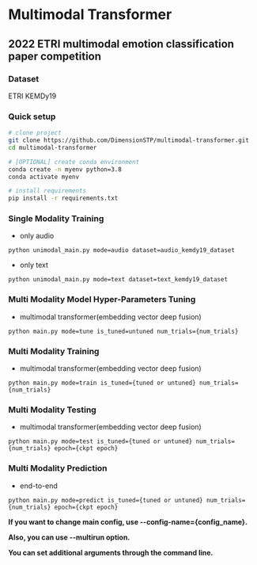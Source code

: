 # Multimodal Transformer

## 2022 ETRI multimodal emotion classification paper competition

### Dataset
ETRI KEMDy19

### Quick setup

```bash
# clone project
git clone https://github.com/DimensionSTP/multimodal-transformer.git
cd multimodal-transformer

# [OPTIONAL] create conda environment
conda create -n myenv python=3.8
conda activate myenv

# install requirements
pip install -r requirements.txt
```

### Single Modality Training

* only audio
```shell
python unimodal_main.py mode=audio dataset=audio_kemdy19_dataset
```

* only text
```shell
python unimodal_main.py mode=text dataset=text_kemdy19_dataset
```

### Multi Modality Model Hyper-Parameters Tuning

* multimodal transformer(embedding vector deep fusion)
```shell
python main.py mode=tune is_tuned=untuned num_trials={num_trials}
```

### Multi Modality Training

* multimodal transformer(embedding vector deep fusion)
```shell
python main.py mode=train is_tuned={tuned or untuned} num_trials={num_trials}
```

### Multi Modality Testing

* multimodal transformer(embedding vector deep fusion)
```shell
python main.py mode=test is_tuned={tuned or untuned} num_trials={num_trials} epoch={ckpt epoch}
```

### Multi Modality Prediction

* end-to-end
```shell
python main.py mode=predict is_tuned={tuned or untuned} num_trials={num_trials} epoch={ckpt epoch}
```


__If you want to change main config, use --config-name={config_name}.__

__Also, you can use --multirun option.__

__You can set additional arguments through the command line.__